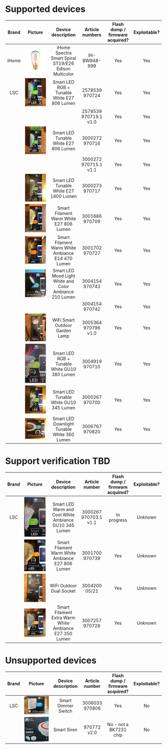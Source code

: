 # Supported devices
| Brand | Picture | Device description | Article numbers | Flash dump / firmware acquired? | Exploitable? |
|:---:|:---:|:---:|:---:|:---:|:---:|
| iHome | ![](device-pictures/IH-BW948-999.jpeg) | iHome Spectra Smart Spiral ST19/E26 Edison Multicolor | IH-BW948-999 | Yes | Yes |
| LSC | ![](device-pictures/2578539.jpeg) | Smart LED RGB + Tunable White E27 806 Lumen | 2578539<br />970724 | Yes | Yes |
|  |  |  | 2578539<br />970719.1 v1.0 | Yes | Yes |
|  | ![](device-pictures/970716.jpeg) | Smart LED Tunable White E27 806 Lumen | 3000272<br />970716 | Yes | Yes |
|  |  |  | 3000272<br />970715.1 v1.1 | Yes | Yes |
|  | ![](device-pictures/3000273.jpeg) | Smart LED Tunable White E27 1400 Lumen | 3000273<br />970717 | Yes | Yes |
|  | ![](device-pictures/3001686.jpeg) | Smart Filament Warm White E27 806 Lumen | 3001686<br />970709 | Yes | Yes |
|  | ![](device-pictures/3001702.jpeg) | Smart Filament Warm White Ambiance E14 470 Lumen | 3001702<br />970727 | Yes | Yes |
|  | ![](device-pictures/3004154.jpeg) | Smart LED Mood Light White and Color Ambiance 210 Lumen | 3004154<br />970743 | Yes | Yes |
|  |  |  | 3004154<br />970742 | Yes | Yes |
|  | ![](device-pictures/3005364.jpeg) | WiFi Smart Outdoor Garden Lamp | 3005364<br />970796 v1.0 | Yes | Yes |
|  | ![](device-pictures/970710.jpeg) | Smart LED RGB + Tunable White GU10 380 Lumen | 3004919<br />970710 | Yes | Yes |
|  | ![](device-pictures/3000267.jpeg) | Smart LED Tunable White GU10 345 Lumen | 3000267<br />970700 | Yes | Yes |
|  | ![](device-pictures/3006767.jpeg) | Smart LED Downlight Tunable White 360 Lumen | 3006767<br />970820 | Yes | Yes |


# Support verification TBD
| Brand | Picture | Device description | Article number | Flash dump / firmware acquired? | Exploitable? |
|:---:|:---:|:---:|:---:|:---:|:---:|
| LSC | ![](device-pictures/970703.1.jpg) | Smart LED Warm and Cool White Ambiance GU10 345 Lumen | 3000267<br />970703.1 v1.1 | In progress | Unknown |
|  | ![](device-pictures/3001700.jpeg) | Smart Filament Warm White Ambiance E27 806 Lumen | 3001700<br />970739 | Yes | Unknown |
|  | ![](device-pictures/3004200.jpeg) | WiFi Outdoor Dual Socket | 3004200<br />05/21 | Yes | Unknown |
|  | ![](device-pictures/3007257.jpeg) | Smart Filament Extra Warm White Ambiance E27 350 Lumen | 3007257<br />970729 | Yes | Unknown |


# Unsupported devices
| Brand | Picture | Device description | Article number | Flash dump / firmware acquired? | Exploitable? |
|:---:|:---:|:---:|:---:|:---:|:---:|
| LSC | ![](device-pictures/3006033.jpeg) | Smart Dimmer Switch | 3006033<br />970806 | Yes | No |
|  | ![](device-pictures/970772v2.jpg) | Smart Siren | 970772 v2.0 | No - not a BK7231 chip | No |
